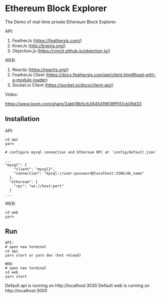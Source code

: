 # Ethereum Block Explorer

The Demo of real-time private Ethereum Block Explorer.

API:
1. FeatherJs (https://feathersjs.com/)
2. KnexJs (http://knexjs.org/)
3. Objection.js (https://vincit.github.io/objection.js/)

WEB:
1. Reactjs (https://reactjs.org/)
2. FeatherJs Client (https://docs.feathersjs.com/api/client.html#load-with-a-module-loader)
3. Socket.io Client (https://socket.io/docs/client-api/)

Video:

https://www.loom.com/share/2abb18b5cb2845d19618ff551cb09d33

## Installation

API:
```
cd api
yarn

# configure mysql connection and Ethereum RPC at `config/default.json`

...
"mysql": {
    "client": "mysql2",
    "connection": "mysql://user:password@localhost:3306/db_name"
  },
  "ethereum": {
    "rpc": "ws://host:port"
  }
...

```

WEB:
```
cd web
yarn
```

## Run
```
API:
# open new terminal
cd api
yarn start or yarn dev (hot reload)

WEB:
# open new terminal
cd web
yarn start
```

Default api is running on http://localhost:3030
Default web is running on http://localhost:3000
